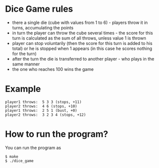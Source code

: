 # Dice Game rules

- there a single die (cube with values from 1 to 6) - players throw it in turns, accumulating the points      
- in turn the player can throw the cube several times - the score for this turn is calculated as the sum of all throws, unless value 1 is thrown    
- player can stop voluntarily (then the score for this turn is added to his total) or he is stopped when 1 appears (in this case he scores nothing for the turn)    
- after the turn the die is transferred to another player - who plays in the same manner     
- the one who reaches 100 wins the game        

# Example

    player1 throws:  5 3 3 (stops, +11)
    player2 throws:  4 6 (stops, +10)
    player1 throws:  2 5 1 (bust, +0)
    player2 throws:  3 2 3 4 (stops, +12)
# How to run the program?  
You can run the program as       

    $ make
	$ ./dice_game
